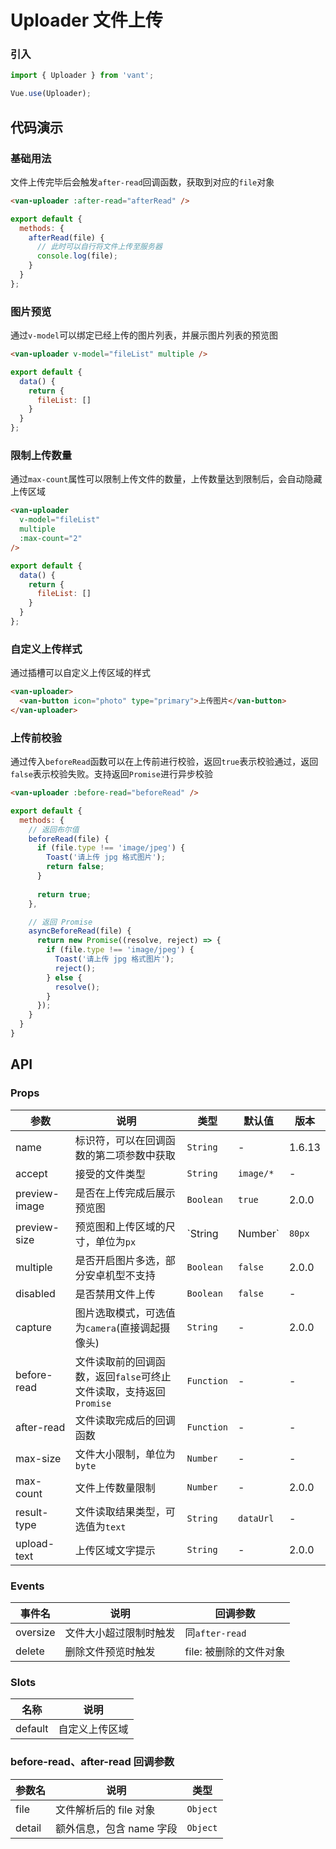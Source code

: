 # Uploader 文件上传

### 引入

``` javascript
import { Uploader } from 'vant';

Vue.use(Uploader);
```

## 代码演示

### 基础用法

文件上传完毕后会触发`after-read`回调函数，获取到对应的`file`对象

```html
<van-uploader :after-read="afterRead" />
```

```javascript
export default {
  methods: {
    afterRead(file) {
      // 此时可以自行将文件上传至服务器
      console.log(file);
    }
  }
};
```

### 图片预览

通过`v-model`可以绑定已经上传的图片列表，并展示图片列表的预览图

```html
<van-uploader v-model="fileList" multiple />
```

```javascript
export default {
  data() {
    return {
      fileList: []
    }
  }
};
```

### 限制上传数量

通过`max-count`属性可以限制上传文件的数量，上传数量达到限制后，会自动隐藏上传区域

```html
<van-uploader
  v-model="fileList"
  multiple
  :max-count="2"
/>
```

```javascript
export default {
  data() {
    return {
      fileList: []
    }
  }
};
```

### 自定义上传样式

通过插槽可以自定义上传区域的样式

```html
<van-uploader>
  <van-button icon="photo" type="primary">上传图片</van-button>
</van-uploader>
```

### 上传前校验

通过传入`beforeRead`函数可以在上传前进行校验，返回`true`表示校验通过，返回`false`表示校验失败。支持返回`Promise`进行异步校验

```html
<van-uploader :before-read="beforeRead" />
```

```js
export default {
  methods: {
    // 返回布尔值
    beforeRead(file) {
      if (file.type !== 'image/jpeg') {
        Toast('请上传 jpg 格式图片');
        return false;
      }
    
      return true;
    },

    // 返回 Promise
    asyncBeforeRead(file) {
      return new Promise((resolve, reject) => {
        if (file.type !== 'image/jpeg') {
          Toast('请上传 jpg 格式图片');
          reject();
        } else {
          resolve();
        }
      });
    }
  }
}
```

## API

### Props

| 参数 | 说明 | 类型 | 默认值 | 版本 |
|------|------|------|------|------|
| name | 标识符，可以在回调函数的第二项参数中获取 | `String` | - | 1.6.13 |
| accept | 接受的文件类型 | `String` | `image/*` | - |
| preview-image | 是否在上传完成后展示预览图 | `Boolean` | `true` | 2.0.0 |
| preview-size | 预览图和上传区域的尺寸，单位为`px` | `String | Number` | `80px` | 2.0.0 |
| multiple | 是否开启图片多选，部分安卓机型不支持 | `Boolean` | `false` | 2.0.0 |
| disabled | 是否禁用文件上传 | `Boolean` | `false` | - |
| capture | 图片选取模式，可选值为`camera`(直接调起摄像头) | `String` | - | 2.0.0 |
| before-read | 文件读取前的回调函数，返回`false`可终止文件读取，支持返回`Promise` | `Function` | - | - |
| after-read | 文件读取完成后的回调函数 | `Function` | - | - |
| max-size | 文件大小限制，单位为`byte` | `Number` | - | - |
| max-count | 文件上传数量限制 | `Number` | - | 2.0.0 |
| result-type | 文件读取结果类型，可选值为`text` | `String` | `dataUrl` | - |
| upload-text | 上传区域文字提示 | `String` | - | 2.0.0 |

### Events

| 事件名 | 说明 | 回调参数 |
|------|------|------|
| oversize | 文件大小超过限制时触发 | 同`after-read` |
| delete | 删除文件预览时触发 | file: 被删除的文件对象 |

### Slots

| 名称 | 说明 |
|------|------|
| default | 自定义上传区域 |

### before-read、after-read 回调参数

| 参数名 | 说明 | 类型 |
|------|------|------|
| file | 文件解析后的 file 对象 | `Object` |
| detail | 额外信息，包含 name 字段 | `Object` |
